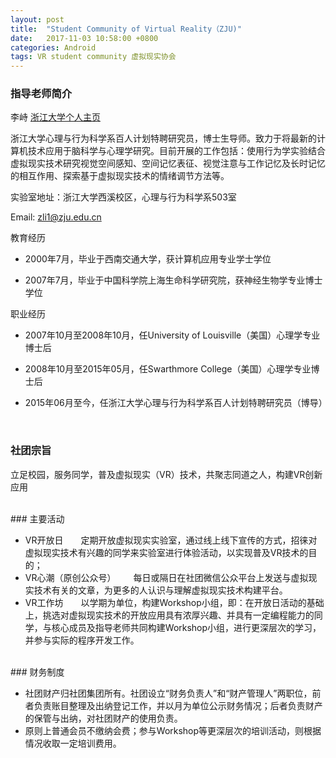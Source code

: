 ```yaml
---
layout: post
title:  "Student Community of Virtual Reality（ZJU)"
date:   2017-11-03 10:58:00 +0800
categories: Android
tags: VR student community 虚拟现实协会
---
```


### 指导老师简介

李峙 [浙江大学个人主页](https://person.zju.edu.cn/zhi)

浙江大学心理与行为科学系百人计划特聘研究员，博士生导师。致力于将最新的计算机技术应用于脑科学与心理学研究。目前开展的工作包括：使用行为学实验结合虚拟现实技术研究视觉空间感知、空间记忆表征、视觉注意与工作记忆及长时记忆的相互作用、探索基于虚拟现实技术的情绪调节方法等。

实验室地址：浙江大学西溪校区，心理与行为科学系503室

Email: <zli1@zju.edu.cn>

教育经历

* 2000年7月，毕业于西南交通大学，获计算机应用专业学士学位

* 2007年7月，毕业于中国科学院上海生命科学研究院，获神经生物学专业博士学位

 
职业经历

* 2007年10月至2008年10月，任University of Louisville（美国）心理学专业博士后

* 2008年10月至2015年05月，任Swarthmore College（美国）心理学专业博士后

* 2015年06月至今，任浙江大学心理与行为科学系百人计划特聘研究员（博导）

<br/>

### 社团宗旨

立足校园，服务同学，普及虚拟现实（VR）技术，共聚志同道之人，构建VR创新应用

<br/>
### 主要活动

* VR开放日&emsp;&emsp;定期开放虚拟现实实验室，通过线上线下宣传的方式，招徕对虚拟现实技术有兴趣的同学来实验室进行体验活动，以实现普及VR技术的目的；
* VR心潮（原创公众号）&emsp;&emsp;每日或隔日在社团微信公众平台上发送与虚拟现实技术有关的文章，为更多的人认识与理解虚拟现实技术构建平台。
* VR工作坊&emsp;&emsp;以学期为单位，构建Workshop小组，即：在开放日活动的基础上，挑选对虚拟现实技术的开放应用具有浓厚兴趣、并具有一定编程能力的同学，与核心成员及指导老师共同构建Workshop小组，进行更深层次的学习，并参与实际的程序开发工作。

<br/>
### 财务制度

* 社团财产归社团集团所有。社团设立“财务负责人”和“财产管理人”两职位，前者负责账目整理及出纳登记工作，并以月为单位公示财务情况；后者负责财产的保管与出纳，对社团财产的使用负责。
* 原则上普通会员不缴纳会费；参与Workshop等更深层次的培训活动，则根据情况收取一定培训费用。

